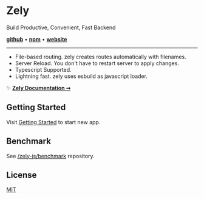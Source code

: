 # Zely

Build Productive, Convenient, Fast Backend

[**github**](https://github.com/zely-js/zely) • [**npm**](https://npmjs.com/package/zely) • [**website**](https://zely.vercel.app/)

---

- File-based routing. zely creates routes automatically with filenames.
- Server Reload. You don't have to restart server to apply changes.
- Typescript Supported.
- Lightning fast. zely uses esbuild as javascript loader.

✨ [**Zely Documentation ➞**](https://zely.vercel.app)

## Getting Started

Visit [Getting Started](https://zely.vercel.app/docs/getting-started) to start new app.

## Benchmark

See [/zely-js/benchmark](https://github.com/zely-js/benchmark?tab=readme-ov-file#benchmarks) repository.

## License

[MIT](/LICENSE)
